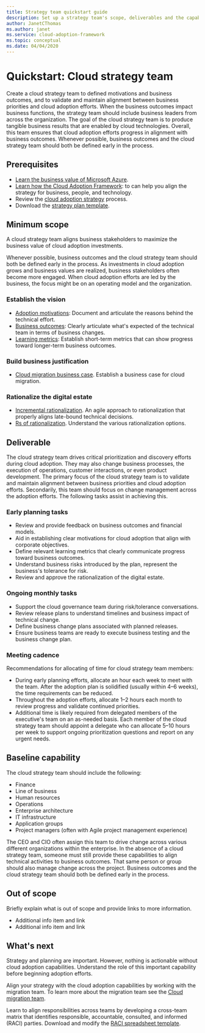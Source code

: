 ```yaml
---
title: Strategy team quickstart guide
description: Set up a strategy team's scope, deliverables and the capabilities to prepare for successful cloud adoption.
author: JanetCThomas
ms.author: janet
ms.service: cloud-adoption-framework
ms.topic: conceptual 
ms.date: 04/04/2020
---
```


# Quickstart: Cloud strategy team

Create a cloud strategy team to defined motivations and business outcomes, and to validate and maintain alignment between business priorities and cloud adoption efforts. When the business outcomes impact business functions, the strategy team should include business leaders from across the organization. The goal of the cloud strategy team is to produce tangible business results that are enabled by cloud technologies. Overall, this team ensures that cloud adoption efforts progress in alignment with business outcomes. Whenever possible, business outcomes and the cloud strategy team should both be defined early in the process.

## Prerequisites

- [Learn the business value of Microsoft Azure](https://docs.microsoft.com/learn/paths/learn-business-value-of-azure).
- [Learn how the Cloud Adoption Framework](https://docs.microsoft.com/learn/modules/microsoft-cloud-adoption-framework-for-azure/): to can help you align the strategy for business, people, and technology.
- Review the [cloud adoption strategy](../strategy/index.md) process.
- Download the [strategy plan template](https://archcenter.blob.core.windows.net/cdn/fusion/readiness/Microsoft-Cloud-Adoption-Framework-Strategy-and-Plan-Template.docx).

## Minimum scope

A cloud strategy team aligns business stakeholders to maximize the business value of cloud adoption investments.

Whenever possible, business outcomes and the cloud strategy team should both be defined early in the process. As investments in cloud adoption grows and business values are realized, business stakeholders often become more engaged. When cloud adoption efforts are led by the business, the focus might be on an operating model and the organization.

### Establish the vision

- [Adoption motivations](../strategy/motivations.md): Document and articulate the reasons behind the technical effort.
- [Business outcomes](../strategy/business-outcomes/index.md): Clearly articulate what's expected of the technical team in terms of business changes.
- [Learning metrics](../strategy/learning-metrics.md): Establish short-term metrics that can show progress toward longer-term business outcomes.

### Build business justification

- [Cloud migration business case](../strategy/cloud-migration-business-case.md). Establish a business case for cloud migration.

### Rationalize the digital estate

- [Incremental rationalization](../digital-estate/rationalize.md). An agile approach to rationalization that properly aligns late-bound technical decisions.
- [Rs of rationalization](../digital-estate/5-rs-of-rationalization.md). Understand the various rationalization options.

## Deliverable

The cloud strategy team drives critical prioritization and discovery efforts during cloud adoption. They may also change business processes, the execution of operations, customer interactions, or even product development. The primary focus of the cloud strategy team is to validate and maintain alignment between business priorities and cloud adoption efforts. Secondarily, this team should focus on change management across the adoption efforts. The following tasks assist in achieving this.

### Early planning tasks

- Review and provide feedback on business outcomes and financial models.
- Aid in establishing clear motivations for cloud adoption that align with corporate objectives.
- Define relevant learning metrics that clearly communicate progress toward business outcomes.
- Understand business risks introduced by the plan, represent the business's tolerance for risk.
- Review and approve the rationalization of the digital estate.

### Ongoing monthly tasks

- Support the cloud governance team during risk/tolerance conversations.
- Review release plans to understand timelines and business impact of technical change.
- Define business change plans associated with planned releases.
- Ensure business teams are ready to execute business testing and the business change plan.

### Meeting cadence

Recommendations for allocating of time for cloud strategy team members:

- During early planning efforts, allocate an hour each week to meet with the team. After the adoption plan is solidified (usually within 4–6 weeks), the time requirements can be reduced.
- Throughout the adoption efforts, allocate 1–2 hours each month to review progress and validate continued priorities.
- Additional time is likely required from delegated members of the executive's team on an as-needed basis. Each member of the cloud strategy team should appoint a delegate who can allocate 5–10 hours per week to support ongoing prioritization questions and report on any urgent needs.

## Baseline capability

The cloud strategy team should include the following:

- Finance
- Line of business
- Human resources
- Operations
- Enterprise architecture
- IT infrastructure
- Application groups
- Project managers (often with Agile project management experience)

The CEO and CIO often assign this team to drive change across various different organizations within the enterprise. In the absence of a cloud strategy team, someone must still provide these capabilities to align technical activities to business outcomes. That same person or group should also manage change across the project. Business outcomes and the cloud strategy team should both be defined early in the process.

## Out of scope

<!-- TODO -->
Briefly explain what is out of scope and provide links to more information.

- Additional info item and link
- Additional info item and link

## What's next

Strategy and planning are important. However, nothing is actionable without cloud adoption capabilities. Understand the role of this important capability before beginning adoption efforts.

Align your strategy with the cloud adoption capabilities by working with the migration team. To learn more about the migration team see the [Cloud migration team](migration-team-quickstart.md).

Learn to align responsibilities across teams by developing a cross-team matrix that identifies responsible, accountable, consulted, and informed (RACI) parties. Download and modify the [RACI spreadsheet template](https://archcenter.blob.core.windows.net/cdn/fusion/management/raci-template.xlsx).
